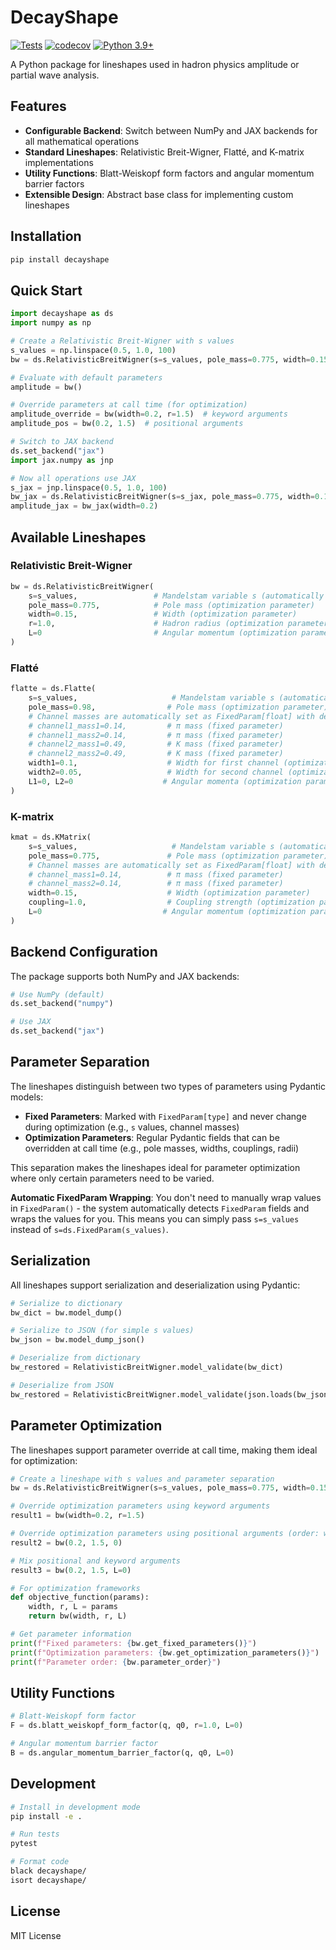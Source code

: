 # DecayShape

[![Tests](https://github.com/USERNAME/DecayShape/workflows/Tests/badge.svg)](https://github.com/USERNAME/DecayShape/actions)
[![codecov](https://codecov.io/gh/USERNAME/DecayShape/branch/main/graph/badge.svg)](https://codecov.io/gh/USERNAME/DecayShape)
[![Python 3.9+](https://img.shields.io/badge/python-3.9+-blue.svg)](https://www.python.org/downloads/)

A Python package for lineshapes used in hadron physics amplitude or partial wave analysis.

## Features

- **Configurable Backend**: Switch between NumPy and JAX backends for all mathematical operations
- **Standard Lineshapes**: Relativistic Breit-Wigner, Flatté, and K-matrix implementations
- **Utility Functions**: Blatt-Weiskopf form factors and angular momentum barrier factors
- **Extensible Design**: Abstract base class for implementing custom lineshapes

## Installation

```bash
pip install decayshape
```

## Quick Start

```python
import decayshape as ds
import numpy as np

# Create a Relativistic Breit-Wigner with s values
s_values = np.linspace(0.5, 1.0, 100)
bw = ds.RelativisticBreitWigner(s=s_values, pole_mass=0.775, width=0.15)

# Evaluate with default parameters
amplitude = bw()

# Override parameters at call time (for optimization)
amplitude_override = bw(width=0.2, r=1.5)  # keyword arguments
amplitude_pos = bw(0.2, 1.5)  # positional arguments

# Switch to JAX backend
ds.set_backend("jax")
import jax.numpy as jnp

# Now all operations use JAX
s_jax = jnp.linspace(0.5, 1.0, 100)
bw_jax = ds.RelativisticBreitWigner(s=s_jax, pole_mass=0.775, width=0.15)
amplitude_jax = bw_jax(width=0.2)
```

## Available Lineshapes

### Relativistic Breit-Wigner
```python
bw = ds.RelativisticBreitWigner(
    s=s_values,                 # Mandelstam variable s (automatically wrapped as FixedParam)
    pole_mass=0.775,            # Pole mass (optimization parameter)
    width=0.15,                 # Width (optimization parameter)
    r=1.0,                      # Hadron radius (optimization parameter)
    L=0                         # Angular momentum (optimization parameter)
)
```

### Flatté
```python
flatte = ds.Flatte(
    s=s_values,                     # Mandelstam variable s (automatically wrapped as FixedParam)
    pole_mass=0.98,                # Pole mass (optimization parameter)
    # Channel masses are automatically set as FixedParam[float] with defaults
    # channel1_mass1=0.14,         # π mass (fixed parameter)
    # channel1_mass2=0.14,         # π mass (fixed parameter)  
    # channel2_mass1=0.49,         # K mass (fixed parameter)
    # channel2_mass2=0.49,         # K mass (fixed parameter)
    width1=0.1,                    # Width for first channel (optimization parameter)
    width2=0.05,                   # Width for second channel (optimization parameter)
    L1=0, L2=0                    # Angular momenta (optimization parameters)
)
```

### K-matrix
```python
kmat = ds.KMatrix(
    s=s_values,                     # Mandelstam variable s (automatically wrapped as FixedParam)
    pole_mass=0.775,               # Pole mass (optimization parameter)
    # Channel masses are automatically set as FixedParam[float] with defaults
    # channel_mass1=0.14,          # π mass (fixed parameter)
    # channel_mass2=0.14,          # π mass (fixed parameter)
    width=0.15,                    # Width (optimization parameter)
    coupling=1.0,                  # Coupling strength (optimization parameter)
    L=0                           # Angular momentum (optimization parameter)
)
```

## Backend Configuration

The package supports both NumPy and JAX backends:

```python
# Use NumPy (default)
ds.set_backend("numpy")

# Use JAX
ds.set_backend("jax")
```

## Parameter Separation

The lineshapes distinguish between two types of parameters using Pydantic models:

- **Fixed Parameters**: Marked with `FixedParam[type]` and never change during optimization (e.g., `s` values, channel masses)
- **Optimization Parameters**: Regular Pydantic fields that can be overridden at call time (e.g., pole masses, widths, couplings, radii)

This separation makes the lineshapes ideal for parameter optimization where only certain parameters need to be varied.

**Automatic FixedParam Wrapping**: You don't need to manually wrap values in `FixedParam()` - the system automatically detects `FixedParam` fields and wraps the values for you. This means you can simply pass `s=s_values` instead of `s=ds.FixedParam(s_values)`.

## Serialization

All lineshapes support serialization and deserialization using Pydantic:

```python
# Serialize to dictionary
bw_dict = bw.model_dump()

# Serialize to JSON (for simple s values)
bw_json = bw.model_dump_json()

# Deserialize from dictionary
bw_restored = RelativisticBreitWigner.model_validate(bw_dict)

# Deserialize from JSON
bw_restored = RelativisticBreitWigner.model_validate(json.loads(bw_json))
```

## Parameter Optimization

The lineshapes support parameter override at call time, making them ideal for optimization:

```python
# Create a lineshape with s values and parameter separation
bw = ds.RelativisticBreitWigner(s=s_values, pole_mass=0.775, width=0.15, r=1.0, L=1)

# Override optimization parameters using keyword arguments
result1 = bw(width=0.2, r=1.5)

# Override optimization parameters using positional arguments (order: width, r, L, q0)
result2 = bw(0.2, 1.5, 0)

# Mix positional and keyword arguments
result3 = bw(0.2, 1.5, L=0)

# For optimization frameworks
def objective_function(params):
    width, r, L = params
    return bw(width, r, L)

# Get parameter information
print(f"Fixed parameters: {bw.get_fixed_parameters()}")
print(f"Optimization parameters: {bw.get_optimization_parameters()}")
print(f"Parameter order: {bw.parameter_order}")
```

## Utility Functions

```python
# Blatt-Weiskopf form factor
F = ds.blatt_weiskopf_form_factor(q, q0, r=1.0, L=0)

# Angular momentum barrier factor
B = ds.angular_momentum_barrier_factor(q, q0, L=0)
```

## Development

```bash
# Install in development mode
pip install -e .

# Run tests
pytest

# Format code
black decayshape/
isort decayshape/
```

## License

MIT License
